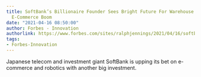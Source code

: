 ```yaml
---
title: SoftBank’s Billionaire Founder Sees Bright Future For Warehouse Robotics Amid
  E-Commerce Boom
date: "2021-04-16 08:50:00"
author: Forbes - Innovation
authorlink: https://www.forbes.com/sites/ralphjennings/2021/04/16/softbanks-billionaire-founder-sees-bright-future-for-warehouse-robotics-amid-e-commerce-boom/
tags:
- Forbes-Innovation
---
```

Japanese telecom and investment giant SoftBank is upping its bet on e-commerce and robotics with another big investment.